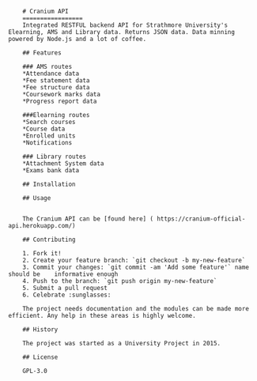         # Cranium API
        =================
        Integrated RESTFUL backend API for Strathmore University's Elearning, AMS and Library data. Returns JSON data. Data minning powered by Node.js and a lot of coffee.

        ## Features

        ### AMS routes
        *Attendance data
        *Fee statement data
        *Fee structure data
        *Coursework marks data
        *Progress report data

        ###Elearning routes
        *Search courses
        *Course data
        *Enrolled units
        *Notifications

        ### Library routes
        *Attachment System data
        *Exams bank data

        ## Installation
        
        ## Usage


        The Cranium API can be [found here] ( https://cranium-official-api.herokuapp.com/)
        
        ## Contributing

        1. Fork it!
        2. Create your feature branch: `git checkout -b my-new-feature`
        3. Commit your changes: `git commit -am 'Add some feature'` name should be    informative enough
        4. Push to the branch: `git push origin my-new-feature`
        5. Submit a pull request  
        6. Celebrate :sunglasses:

        The project needs documentation and the modules can be made more efficient. Any help in these areas is highly welcome. 

        ## History

        The project was started as a University Project in 2015.

        ## License

        GPL-3.0
